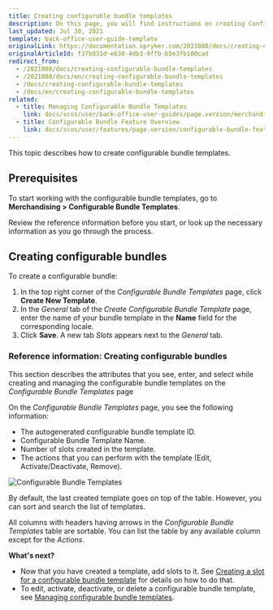 ```yaml
---
title: Creating configurable bundle templates
description: On this page, you will find instructions on creating Configurable Bundle Templates in the Spryker Back Office.
last_updated: Jul 30, 2021
template: back-office-user-guide-template
originalLink: https://documentation.spryker.com/2021080/docs/creating-configurable-bundle-templates
originalArticleId: f37b931d-e630-4db3-9ffb-b5e3fb100cad
redirect_from:
  - /2021080/docs/creating-configurable-bundle-templates
  - /2021080/docs/en/creating-configurable-bundle-templates
  - /docs/creating-configurable-bundle-templates
  - /docs/en/creating-configurable-bundle-templates
related:
  - title: Managing Configurable Bundle Templates
    link: docs/scos/user/back-office-user-guides/page.version/merchandising/configurable-bundle-templates/managing-configurable-bundle-templates.html
  - title: Configurable Bundle Feature Overview
    link: docs/scos/user/features/page.version/configurable-bundle-feature-overview.html
---
```


This topic describes how to create configurable bundle templates.

## Prerequisites

To start working with the configurable bundle templates, go to **Merchandising&nbsp;<span aria-label="and then">></span> Configurable Bundle Templates**.

Review the reference information before you start, or look up the necessary information as you go through the process.

## Creating configurable bundles

To create a configurable bundle:
1. In the top right corner of the *Configurable Bundle Templates* page, click **Create New Template**.
2. In the *General* tab of the *Create Configurable Bundle Template* page, enter the name of your bundle template in the **Name** field for the corresponding locale.
3. Click **Save**. A new tab *Slots* appears next to the *General* tab.

<a name="reference-information-creating-configurable-bundles"></a>

### Reference information: Creating configurable bundles

This section describes the attributes that you see, enter, and select while creating and managing the configurable bundle templates on the *Configurable Bundle Templates* page

On the *Configurable Bundle Templates* page, you see the following information:

* The autogenerated configurable bundle template ID.
* Configurable Bundle Template Name.
* Number of slots created in the template.
* The actions that you can perform with the template (Edit, Activate/Deactivate, Remove).

![Configurable Bundle Templates](https://spryker.s3.eu-central-1.amazonaws.com/docs/User+Guides/Back+Office+User+Guides/Products/Configurable+Bundle+Templates/configurable-bundle-templates-table.png)

By default, the last created template goes on top of the table. However, you can sort and search the list of templates.

All columns with headers having arrows in the *Configurable Bundle Templates* table are sortable. You can list the table by any available column except for the *Actions*.

**What's next?**

* Now that you have created a template, add slots to it. See [Creating a slot for a configurable bundle template](/docs/scos/user/back-office-user-guides/{{page.version}}/merchandising/configurable-bundle-templates/managing-configurable-bundle-templates.html#creating-slots-in-configurable-bundle-templates) for details on how to do that.
* To edit, activate, deactivate, or delete a configurable bundle template, see [Managing configurable bundle templates](/docs/scos/user/back-office-user-guides/{{page.version}}/merchandising/configurable-bundle-templates/managing-configurable-bundle-templates.html).
